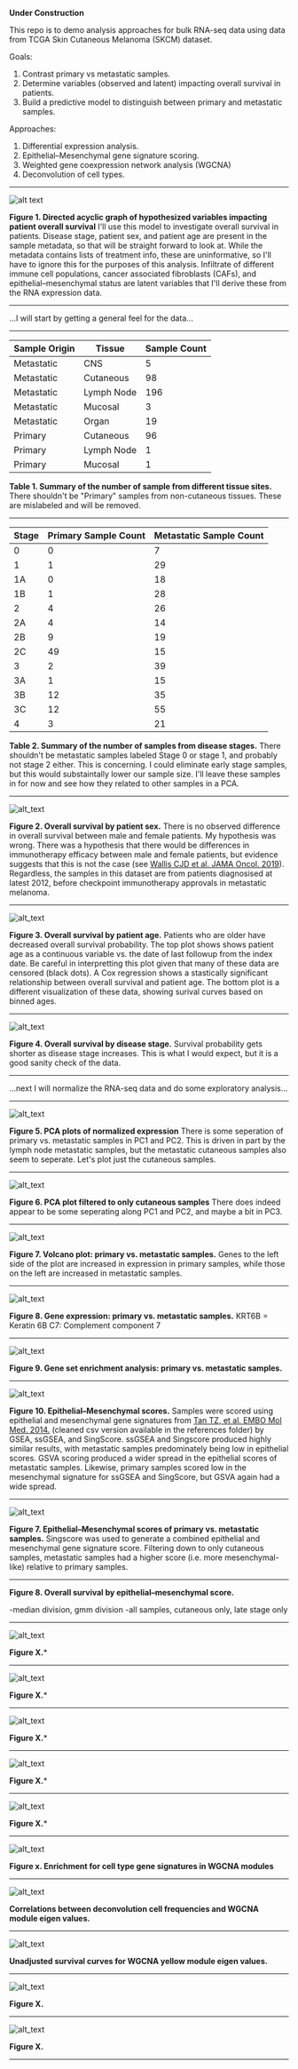 **Under Construction**

This repo is to demo analysis approaches for bulk RNA-seq data using data from TCGA Skin Cutaneous Melanoma (SKCM) dataset.

Goals: 
1) Contrast primary vs metastatic samples. 
2) Determine variables (observed and latent) impacting overall survival in patients.
3) Build a predictive model to distinguish between primary and metastatic samples. 

Approaches:
1) Differential expression analysis.
2) Epithelial–Mesenchymal gene signature scoring.
3) Weighted gene coexpression network analysis (WGCNA)
4) Deconvolution of cell types.
___


![alt text](https://github.com/SciOmics/TCGA_Melanoma_RNASeq/blob/main/outputs/plots/DAG.png?raw=true)  

**Figure 1. Directed acyclic graph of hypothesized variables impacting patient overall survival**
I'll use this model to investigate overall survival in patients. Disease stage, patient sex, and patient age are present in the sample metadata, so that will be straight forward to look at. While the metadata contains lists of treatment info, these are uninformative, so I'll have to ignore this for the purposes of this analysis. Infiltrate of different immune cell populations, cancer associated fibroblasts (CAFs), and epithelial–mesenchymal status are latent variables that I'll derive these from the RNA expression data. 

___

...I will start by getting a general feel for the data...

___

| Sample Origin | Tissue | Sample Count |
| --- | --- | --- |
| Metastatic | CNS | 5 |
| Metastatic | Cutaneous | 98 |
| Metastatic | Lymph Node | 196 |
| Metastatic | Mucosal | 3 |
| Metastatic | Organ | 19 |
| Primary | Cutaneous | 96 |
| Primary | Lymph Node | 1 |
| Primary | Mucosal | 1 |


**Table 1. Summary of the number of sample from different tissue sites.**
There shouldn't be "Primary" samples from non-cutaneous tissues. These are mislabeled and will be removed. 

___
  
| Stage | Primary Sample Count | Metastatic Sample Count |
| --- | --- | --- |
| 0 | 0 | 7 |
| 1 | 1 | 29 |
| 1A | 0 | 18 |
| 1B | 1 | 28 |
| 2 | 4 | 26 |
| 2A | 4 | 14 |
| 2B | 9 | 19 |
| 2C | 49 | 15 |
| 3 | 2 | 39 |
| 3A | 1 | 15 |
| 3B | 12 | 35 |
| 3C | 12 | 55 |
| 4 | 3 | 21 |

**Table 2. Summary of the number of samples from disease stages.**
There shouldn't be metastatic samples labeled Stage 0 or stage 1, and probably not stage 2 either. This is concerning. I could eliminate early stage samples, but this would substaintally lower our sample size. I'll leave these samples in for now and see how they related to other samples in a PCA. 

___

![alt_text](https://github.com/SciOmics/TCGA_Melanoma_RNASeq/blob/main/outputs/plots/survival_by_sex.png?raw=true)  

**Figure 2. Overall survival by patient sex.** 
There is no observed difference in overall survival between male and female patients. My hypothesis was wrong. There was a hypothesis that there would be differences in immunotherapy efficacy between male and female patients, but evidence suggests that this is not the case (see [Wallis CJD et al. JAMA Oncol. 2019](https://jamanetwork.com/journals/jamaoncology/fullarticle/2719757)). Regardless, the samples in this dataset are from patients diagnosised at latest 2012, before checkpoint immunotherapy approvals in metastatic melanoma. 

___

![alt_text](https://github.com/SciOmics/TCGA_Melanoma_RNASeq/blob/main/outputs/plots/survival_by_age.png?raw=true)  

**Figure 3. Overall survival by patient age.**
Patients who are older have decreased overall survival probability. The top plot shows shows patient age as a continuous variable vs. the date of last followup from the index date. Be careful in interpretting this plot given that many of these data are censored (black dots). A Cox regression shows a stastically significant relationship between overall survival and patient age. The bottom plot is a different visualization of these data, showing surival curves based on binned ages. 

___

![alt_text](https://github.com/SciOmics/TCGA_Melanoma_RNASeq/blob/main/outputs/plots/survival_plot_stage.png?raw=true)  

**Figure 4. Overall survival by disease stage.**
Survival probability gets shorter as disease stage increases. This is what I would expect, but it is a good sanity check of the data. 

___


...next I will normalize the RNA-seq data and do some exploratory analysis...

___

![alt_text](https://github.com/SciOmics/TCGA_Melanoma_RNASeq/blob/main/outputs/plots/pca_plots.png?raw=true)  

**Figure 5. PCA plots of normalized expression**
There is some seperation of primary vs. metastatic samples in PC1 and PC2. This is driven in part by the lymph node metastatic samples, but the metastatic cutaneous samples also seem to seperate. Let's plot just the cutaneous samples.

___

![alt_text](https://github.com/SciOmics/TCGA_Melanoma_RNASeq/blob/main/outputs/plots/pca_plot_cutaneous.png?raw=true)  

**Figure 6. PCA plot filtered to only cutaneous samples**
There does indeed appear to be some seperating along PC1 and PC2, and maybe a bit in PC3. 

___


![alt_text](https://github.com/SciOmics/TCGA_Melanoma_RNASeq/blob/main/outputs/plots/volcano_plot.png?raw=true)  

**Figure 7. Volcano plot: primary vs. metastatic samples.**
Genes to the left side of the plot are increased in expression in primary samples, while those on the left are increased in metastatic samples.

___

![alt_text](https://github.com/SciOmics/TCGA_Melanoma_RNASeq/blob/main/outputs/plots/gene_expression_plots.png?raw=true)  

**Figure 8. Gene expression: primary vs. metastatic samples.**
KRT6B = Keratin 6B
C7: Complement component 7 

___


![alt_text](https://github.com/SciOmics/TCGA_Melanoma_RNASeq/blob/main/outputs/plots/GSEA.png?raw=true)  

**Figure 9. Gene set enrichment analysis: primary vs. metastatic samples.**

___

![alt_text](https://github.com/SciOmics/TCGA_Melanoma_RNASeq/blob/main/outputs/plots/Epi_Mes_scores.png?raw=true)  

**Figure 10. Epithelial–Mesenchymal scores.** 
Samples were scored using epithelial and mesenchymal gene signatures from [Tan TZ, et al. EMBO Mol Med. 2014.](https://www.ncbi.nlm.nih.gov/pmc/articles/PMC4287932/) (cleaned csv version available in the references folder) by GSEA, ssGSEA, and SingScore. ssGSEA and Singscore produced highly similar results, with metastatic samples predominately being low in epithelial scores. GSVA scoring produced a wider spread in the epithelial scores of metastatic samples. Likewise, primary samples scored low in the mesenchymal signature for ssGSEA and SingScore, but GSVA again had a wide spread. 

___

![alt_text](https://github.com/SciOmics/TCGA_Melanoma_RNASeq/blob/main/outputs/plots/singscore_primary_met.png?raw=true)  

**Figure 7. Epithelial–Mesenchymal scores of primary vs. metastatic samples.** Singscore was used to generate a combined epithelial and mesenchymal gene signature score. Filtering down to only cutaneous samples, metastatic samples had a higher score (i.e. more mesenchymal-like) relative to primary samples. 

___

**Figure 8. Overall survival by epithelial–mesenchymal score.**

-median division, gmm division
-all samples, cutaneous only, late stage only

___

![alt_text](https://github.com/SciOmics/TCGA_Melanoma_RNASeq/blob/main/outputs/plots/deconvolution_primary_vs_met.png?raw=true)  

**Figure X.***

___

![alt_text](https://github.com/SciOmics/TCGA_Melanoma_RNASeq/blob/main/outputs/plots/deconvolution_survival.png?raw=true)  

**Figure X.***

___


![alt_text](https://github.com/SciOmics/TCGA_Melanoma_RNASeq/blob/main/outputs/plots/deconvolutions_other_cell_types.png?raw=true)  

**Figure X.***

___


![alt_text](https://github.com/SciOmics/TCGA_Melanoma_RNASeq/blob/main/outputs/plots/deconvolution_forest_plot.png?raw=true)  

**Figure X.***

___


![alt_text](https://github.com/SciOmics/TCGA_Melanoma_RNASeq/blob/main/outputs/plots/module_deconvolution_correlations_examples.png?raw=true)  

**Figure X.***


___
  
![alt_text](https://github.com/SciOmics/TCGA_Melanoma_RNASeq/blob/main/outputs/plots/cell_types_in_WGCNA_modules.png?raw=true) 

**Figure x. Enrichment for cell type gene signatures  in WGCNA modules**

___
  
![alt_text](https://github.com/SciOmics/TCGA_Melanoma_RNASeq/blob/main/outputs/plots/module_deconvolution_correlations.png?raw=true)  

**Correlations between deconvolution cell frequencies and WGCNA module eigen values.**

___
  
![alt_text](https://github.com/SciOmics/TCGA_Melanoma_RNASeq/blob/main/outputs/plots/yellow_module_survival.png?raw=true) 

**Unadjusted survival curves for WGCNA yellow module eigen values.**

___
  

![alt_text](https://github.com/SciOmics/TCGA_Melanoma_RNASeq/blob/main/outputs/plots/boostedtree_ROC.png?raw=true)  

**Figure X.**

___

![alt_text](https://github.com/SciOmics/TCGA_Melanoma_RNASeq/blob/main/outputs/plots/NN_ROC.png?raw=true)  

**Figure X.**

___



